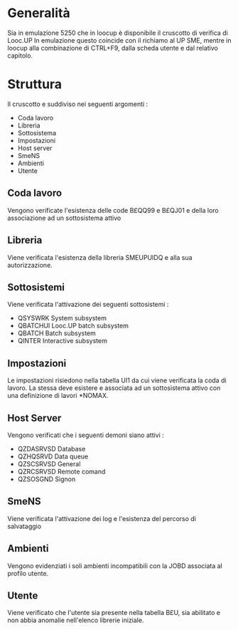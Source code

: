 # Generalità
Sia in emulazione 5250 che in loocup è disponibile il cruscotto di verifica di Looc.UP
In emulazione questo coincide con il richiamo al UP SME, mentre in loocup alla combinazione di CTRL+F9, dalla scheda utente e dal relativo capitolo.

# Struttura
Il cruscotto e suddiviso nei seguenti argomenti : 
* Coda lavoro
* Libreria
* Sottosistema
* Impostazioni
* Host server
* SmeNS
* Ambienti
* Utente

## Coda lavoro
Vengono verificate l'esistenza delle code B£QQ99 e B£QJ01 e della loro associazione ad un sottosistema attivo

## Libreria
Viene verificata l'esistenza della libreria SMEUPUIDQ e alla sua autorizzazione.

## Sottosistemi
Viene verificata l'attivazione dei seguenti sottosistemi : 
* QSYSWRK  System subsystem
* QBATCHUI Looc.UP batch subsystem
* QBATCH   Batch subsystem
* QINTER   Interactive subsystem

## Impostazioni
Le impostazioni risiedono nella tabella UI1 da cui viene verificata la coda di lavoro.
La stessa deve esistere e associata ad un sottosistema attivo con una definizione di lavori *NOMAX.

## Host Server
Vengono verificati che i seguenti demoni siano attivi : 
* QZDASRVSD Database
* QZHQSRVD  Data queue
* QZSCSRVSD General
* QZRCSRVSD Remote comand
* QZSOSGND  Signon

## SmeNS
Viene verificata l'attivazione dei log e l'esistenza del percorso di salvataggio

## Ambienti
Vengono evidenziati i soli ambienti incompatibili con la JOBD associata al profilo utente.

## Utente
Viene verificato che l'utente sia presente nella tabella B£U, sia abilitato e non abbia anomalie nell'elenco librerie iniziale.
